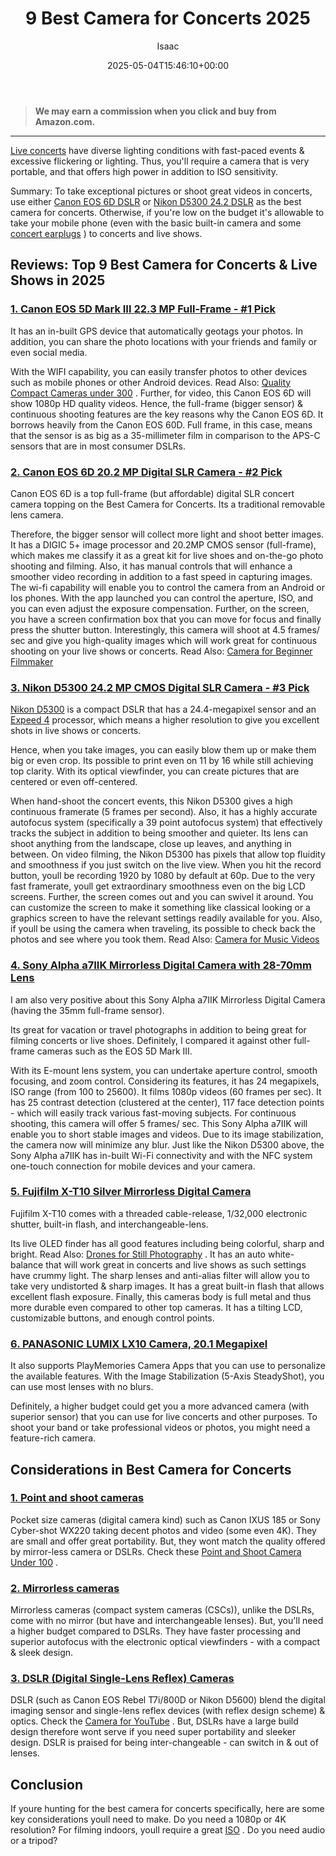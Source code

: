 ﻿---
author: Isaac
layout: post
title: 9 Best Camera for Concerts 2025
date: '2025-05-04T15:46:10+00:00'
categories:
- Cameras
tags: []
slug: /best-camera-for-concerts/
lastmod: 2025-05-07T12:21:23+03:00
---
> **We may earn a commission when you click and buy from Amazon.com.**
>

---
[Live concerts](https://en.wikipedia.org/wiki/Concert)
have diverse lighting conditions with fast-paced events & excessive flickering or lighting. Thus, you'll require a camera that is very portable, and that offers high power in addition to ISO sensitivity.

Summary: To take exceptional pictures or shoot great videos in concerts, use either
[Canon EOS 6D DSLR](https://www.amazon.com/dp/B009B0MZ8U/?tag=p-policy-20)
or
[Nikon D5300 24.2 DSLR](https://www.amazon.com/dp/B00I1CPA0O/?tag=p-policy-20)
as the best camera for concerts.
Otherwise, if you're low on the budget it's allowable to take your mobile phone (even with the basic built-in camera and some
[concert earplugs](https://pestpolicy.com/best-earplugs-for-concerts/)
) to concerts and live shows.
## Reviews: Top 9 Best Camera for Concerts & Live Shows in 2025
### [1. Canon EOS 5D Mark III 22.3 MP Full-Frame - #1 Pick](https://www.amazon.com/dp/B007FGYZFI/?tag=p-policy-20)
It has an in-built GPS device that automatically geotags your photos. In addition, you can share the photo locations with your friends and family or even social media.

With the WIFI capability, you can easily transfer photos to other devices such as mobile phones or other Android devices. Read Also:
[Quality Compact Cameras under 300](https://pestpolicy.com/best-compact-cameras-under-300/)
.
Further, for video, this Canon EOS 6D will show 1080p HD quality videos. Hence, the full-frame (bigger sensor) & continuous shooting features are the key reasons why the Canon EOS 6D.
It borrows heavily from the Canon EOS 60D. Full frame, in this case, means that the sensor is as big as a 35-millimeter film  in comparison to the APS-C sensors that are in most consumer DSLRs.
### [2. Canon EOS 6D 20.2 MP Digital SLR Camera - #2 Pick](https://www.amazon.com/dp/B009B0MZ8U/?tag=p-policy-20)
Canon EOS 6D is a top full-frame (but affordable) digital SLR concert camera  topping on the Best Camera for Concerts. Its a traditional removable lens camera.

Therefore, the bigger sensor will collect more light and shoot better images. It has a DIGIC 5+ image processor and 20.2MP CMOS sensor (full-frame), which makes me classify it as a great kit for live shoes and on-the-go photo shooting and filming. Also, it has manual controls that will enhance a smoother video recording in addition to a fast speed in capturing images.
The wi-fi capability will enable you to control the camera from an Android or Ios phones. With the app launched you can control the aperture, ISO, and you can even adjust the exposure compensation. Further, on the screen, you have a screen confirmation box that you can move for focus and finally press the shutter button.
Interestingly, this camera will shoot at 4.5 frames/ sec and give you high-quality images  which will work great for continuous shooting on your live shows or concerts.
Read Also:
[Camera for Beginner Filmmaker](https://pestpolicy.com/best-camera-for-beginner-filmmaker/)
### [3. Nikon D5300 24.2 MP CMOS Digital SLR Camera - #3 Pick](https://www.amazon.com/dp/B00I1CPA0O/?tag=p-policy-20)
[Nikon D5300](https://en.wikipedia.org/wiki/Nikon_D5300)
is a compact DSLR that has a 24.4-megapixel sensor and an
[Expeed 4](https://en.wikipedia.org/wiki/Expeed#Expeed_4)
processor, which means a higher resolution to give you excellent shots in live shows or concerts.

Hence, when you take images, you can easily blow them up or make them big or even crop. Its possible to print even on 11 by 16 while still achieving top clarity. With its optical viewfinder, you can create pictures that are centered or even off-centered.

When hand-shoot the concert events, this Nikon D5300 gives a high continuous framerate (5 frames per second). Also, it has a highly accurate autofocus system (specifically a 39 point autofocus system) that effectively tracks the subject  in addition to being smoother and quieter.
Its lens can shoot anything from the landscape, close up leaves, and anything in between. On video filming, the Nikon D5300 has pixels that allow top fluidity and smoothness if you just switch on the live view.
When you hit the record button, youll be recording 1920 by 1080 by default at 60p. Due to the very fast framerate, youll get extraordinary smoothness even on the big LCD screens. Further, the screen comes out and you can swivel it around.
You can customize the screen to make it something like classical looking or a graphics screen to have the relevant settings readily available for you. Also, if youll be using the camera when traveling, its possible to check back the photos and see where you took them.
Read Also:
[Camera for Music Videos](https://pestpolicy.com/best-camera-for-music-videos/)
### [4. Sony Alpha a7IIK Mirrorless Digital Camera with 28-70mm Lens](https://www.amazon.com/dp/B00PX8CNCM/?tag=p-policy-20)
I am also very positive about this Sony Alpha a7IIK Mirrorless Digital Camera (having the 35mm full-frame sensor).

Its great for vacation or travel photographs  in addition to being great for filming concerts or live shoes. Definitely, I compared it against other full-frame cameras such as the EOS 5D Mark III.

With its E-mount lens system, you can undertake aperture control, smooth focusing, and zoom control. Considering its features, it has 24 megapixels, ISO range (from 100 to 25600). It films 1080p videos (60 frames per sec).
It has 25 contrast detection (clustered at the center), 117 face detection points - which will easily track various fast-moving subjects.
For continuous shooting, this camera will offer 5 frames/ sec. This Sony Alpha a7IIK will enable you to short stable images and videos. Due to its image stabilization, the camera now will minimize any blur.
Just like the Nikon D5300 above, the Sony Alpha a7IIK has in-built Wi-Fi connectivity and with the NFC system one-touch connection for mobile devices and your camera.
### [5. Fujifilm X-T10 Silver Mirrorless Digital Camera](https://www.amazon.com/dp/B00X7QTTME/?tag=p-policy-20)
Fujifilm X-T10 comes with a threaded cable-release, 1/32,000 electronic shutter, built-in flash, and interchangeable-lens.

Its live OLED finder has all good features including being colorful, sharp and bright. Read Also:
[Drones for Still Photography](https://pestpolicy.com/best-drones-for-still-photography/)
.
It has an auto white-balance that will work great in concerts and live shows as such settings have crummy light. The sharp lenses and anti-alias filter will allow you to take very undistorted & sharp images.
It has a great built-in flash that allows excellent flash exposure. Finally, this cameras body is full metal and thus more durable even compared to other top cameras. It has a tilting LCD, customizable buttons, and enough control points.
### [6. PANASONIC LUMIX LX10 Camera, 20.1 Megapixel](https://www.amazon.com/dp/B01LZHIX13/?tag=p-policy-20)
It also supports PlayMemories Camera Apps that you can use to personalize the available features. With the Image Stabilization (5-Axis SteadyShot), you can use most lenses with no blurs.

Definitely, a higher budget could get you a more advanced camera (with superior sensor) that you can use for live concerts and other purposes. To shoot your band or take professional videos or photos, you might need a feature-rich camera.
## Considerations in Best Camera for Concerts
### [1. Point and shoot cameras](https://en.wikipedia.org/wiki/Point-and-shoot_camera)
Pocket size cameras (digital camera kind) such as Canon IXUS 185 or Sony Cyber-shot WX220 taking decent photos and video (some even 4K).
They are small and offer great portability. But, they wont match the quality offered by mirror-less camera or DSLRs. Check these
[Point and Shoot Camera Under 100](https://pestpolicy.com/best-point-and-shoot-camera-under-100/)
.
### [2. Mirrorless cameras](https://en.wikipedia.org/wiki/Mirrorless_interchangeable-lens_camera)
Mirrorless cameras (compact system cameras (CSCs)), unlike the DSLRs, come with no mirror (but have and interchangeable lenses).
But, you'll need a higher budget compared to DSLRs. They have faster processing and superior autofocus with the electronic optical viewfinders - with a compact & sleek design.
### [3. DSLR (Digital Single-Lens Reflex) Cameras](https://en.wikipedia.org/wiki/Digital_single-lens_reflex_camera)
DSLR (such as Canon EOS Rebel T7i/800D or Nikon D5600) blend the digital imaging sensor and single-lens reflex devices (with reflex design scheme) & optics. Check the
[Camera for YouTube](https://pestpolicy.com/best-camera-for-youtube/)
.
But, DSLRs have a large build design  therefore wont serve if you need super portability and sleeker design. DSLR is praised for being inter-changeable - can switch in & out of lenses.
## Conclusion
If youre hunting for the best camera for concerts specifically, here are some key considerations youll need to make.
Do you need a 1080p or 4K resolution? For filming indoors, youll require a great
[ISO](https://www.nikonusa.com/en/learn-and-explore/a/products-and-innovation/iso-control.html)
. Do you need audio or a tripod?
